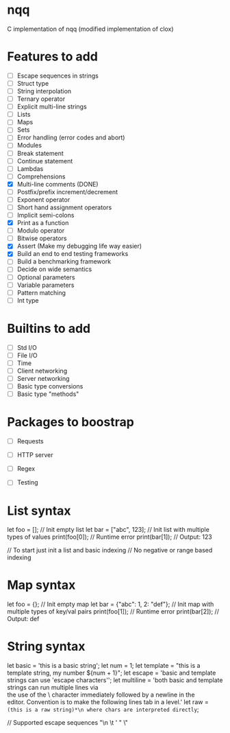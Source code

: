 # nqq
C implementation of nqq (modified implementation of clox)

# Features to add
- [ ] Escape sequences in strings
- [ ] Struct type
- [ ] String interpolation
- [ ] Ternary operator
- [ ] Explicit multi-line strings
- [ ] Lists
- [ ] Maps
- [ ] Sets
- [ ] Error handling (error codes and abort)
- [ ] Modules
- [ ] Break statement
- [ ] Continue statement
- [ ] Lambdas
- [ ] Comprehensions
- [x] Multi-line comments (DONE)
- [ ] Postfix/prefix increment/decrement
- [ ] Exponent operator
- [ ] Short hand assignment operators
- [ ] Implicit semi-colons
- [x] Print as a function
- [ ] Modulo operator
- [ ] Bitwise operators
- [x] Assert (Make my debugging life way easier)
- [x] Build an end to end testing frameworks
- [ ] Build a benchmarking framework
- [ ] Decide on wide semantics
- [ ] Optional parameters
- [ ] Variable parameters
- [ ] Pattern matching
- [ ] Int type

# Builtins to add
- [ ] Std I/O
- [ ] File I/O
- [ ] Time
- [ ] Client networking
- [ ] Server networking
- [ ] Basic type conversions
- [ ] Basic type "methods"

# Packages to boostrap
- [ ] Requests
- [ ] HTTP server
- [ ] Regex
- [ ] Testing


# List syntax
let foo = []; // Init empty list
let bar = ["abc", 123]; // Init list with multiple types of values
print(foo[0]); // Runtime error
print(bar[1]); // Output: 123

// To start just init a list and basic indexing
// No negative or range based indexing

# Map syntax
let foo = {}; // Init empty map
let bar = {"abc": 1, 2: "def"}; // Init map with multiple types of key/val pairs
print(foo[1]); // Runtime error
print(bar[2]); // Output: def

# String syntax
let basic = 'this is a basic string';
let num = 1;
let template = "this is a template string, my number ${num + 1}";
let escape = 'basic and template strings can use \'escape characters\'';
let multiline = 'both basic and template strings can run multiple lines via \
    the use of the \\ character immediately followed by a newline in the \
    editor. Convention is to make the following lines tab in a level.'
let raw = `(this is a raw string)*\n where chars are interpreted directly`;

// Supported escape sequences
"\n \t \' \" \\"